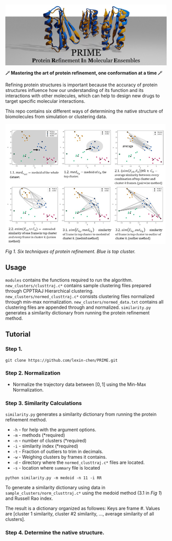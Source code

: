 <img src="img/header.jpg" width="1000" height=auto align="center"></a>

**🪄 Mastering the art of protein refinement, one conformation at a time 🪄**

Refining protein structures is important because the accuracy of protein structures influence how our understanding of its function and its interactions with other molecules, which can help to design new drugs to target specific molecular interactions.  

This repo contains six different ways of determining the native structure of biomolecules from simulation or clustering data. 

<img src="img/methods.jpg" alt="Girl in a jacket" width="500" height=auto align="center"></a>

*Fig 1. Six techniques of protein refinement. Blue is top cluster.* 

## Usage
`modules` contains the functions required to run the algorithm. `new_clusters/clusttraj.c*` contains sample clustering files prepared through CPPTRAJ Hierarchical clustering. `new_clusters/normed_clusttraj.c*` consists clustering files normalized through min-max normalization. `new_clusters/normed_data.txt` contains all clustering files are appended through and normalized. `similarity.py` generates a similarity dictionary from running the protein refinement method. 

## Tutorial

### Step 1.
```
git clone https://github.com/lexin-chen/PRIME.git
```
### Step 2. Normalization

- Normalize the trajectory data between $[0,1]$ using the Min-Max Normalization. 

### Step 3. Similarity Calculations
`similarity.py` generates a similarity dictionary from running the protein refinement method. 
- `-h` - for help with the argument options.
- `-m` - methods (*required)
- `-n` - number of clusters (*required)
- `-i` - similarity index (*required)
- `-t` - Fraction of outliers to trim in decimals. 
- `-w` - Weighing clusters by frames it contains.
- `-d` - directory where the `normed_clusttraj.c*` files are located.
- `-s` - location where `summary` file is located

```
python similarity.py -m medoid -n 11 -i RR
```
To generate a similarity dictionary using data in `sample_clusters/norm_clusttraj.c*` using the medoid method (3.1 in *Fig 1*) and Russell Rao index.

The result is a dictionary organized as followes:
Keys are frame #. Values are [cluster 1 similarity, cluster #2 similarity, ..., average similarity of all clusters].

### Step 4. Determine the native structure.


